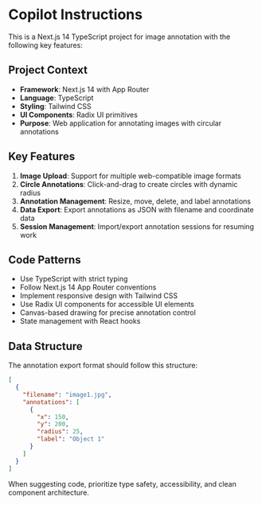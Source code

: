 # Copilot Instructions

<!-- Use this file to provide workspace-specific custom instructions to Copilot. For more details, visit https://code.visualstudio.com/docs/copilot/copilot-customization#_use-a-githubcopilotinstructionsmd-file -->

This is a Next.js 14 TypeScript project for image annotation with the following key features:

## Project Context
- **Framework**: Next.js 14 with App Router
- **Language**: TypeScript
- **Styling**: Tailwind CSS
- **UI Components**: Radix UI primitives
- **Purpose**: Web application for annotating images with circular annotations

## Key Features
1. **Image Upload**: Support for multiple web-compatible image formats
2. **Circle Annotations**: Click-and-drag to create circles with dynamic radius
3. **Annotation Management**: Resize, move, delete, and label annotations
4. **Data Export**: Export annotations as JSON with filename and coordinate data
5. **Session Management**: Import/export annotation sessions for resuming work

## Code Patterns
- Use TypeScript with strict typing
- Follow Next.js 14 App Router conventions
- Implement responsive design with Tailwind CSS
- Use Radix UI components for accessible UI elements
- Canvas-based drawing for precise annotation control
- State management with React hooks

## Data Structure
The annotation export format should follow this structure:
```json
[
  {
    "filename": "image1.jpg", 
    "annotations": [
      {
        "x": 150,
        "y": 200, 
        "radius": 25,
        "label": "Object 1"
      }
    ]
  }
]
```

When suggesting code, prioritize type safety, accessibility, and clean component architecture.
